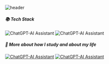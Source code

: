 ![header](https://capsule-render.vercel.app/api?type=wave&color=0:fbc2eb,100:a6c1ee&height=300&section=header&text=Hi,there:/&fontSize=50&fontColor=FFFFFF&desc=SongheeLee&fontAlignY=35&descAlignY=50)

<style>
  h1 {
    text-align: center;
  }
</style>

##### 📚 Tech Stack
![ChatGPT-AI Assistant](https://img.shields.io/badge/JAVA-2F9599?logo=oracle) ![ChatGPT-AI Assistant](https://img.shields.io/badge/C-F7DB4F?logo=c)

##### 💌 More about how I study and about my life
[![ChatGPT-AI Assistant](https://img.shields.io/badge/Tstory-FFD3B5?logo=tistory)](https://dogandbird.tistory.com/) [![ChatGPT-AI Assistant](https://img.shields.io/badge/Blog-fdfbfb?logo=naver)](https://blog.naver.com/song2hello)






<!--
**Songhee120/Songhee120** is a ✨ _special_ ✨ repository because its `README.md` (this file) appears on your GitHub profile.

Here are some ideas to get you started:

- 🔭 I’m currently working on ...
- 🌱 I’m currently learning ...
- 👯 I’m looking to collaborate on ...
- 🤔 I’m looking for help with ...
- 💬 Ask me about ...
- 📫 How to reach me: ...
- 😄 Pronouns: ...
- ⚡ Fun fact: ...
-->
